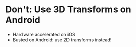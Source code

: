 # Don't: Use 3D Transforms on Android

<ul>
  <li class="step">
    Hardware accelerated on iOS
  </li>

  <li class="step">
    Busted on Android: <span class="step">use 2D transforms instead!</span>
  </li>
</ul>

